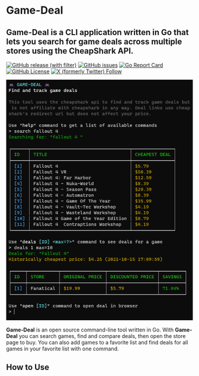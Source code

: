 # Game-Deal

## Game-Deal is a CLI application written in Go that lets you search for game deals across multiple stores using the CheapShark API.

[![GitHub release (with filter)](https://img.shields.io/github/v/release/criticalsession/game-deal)](https://github.com/criticalsession/game-deal/releases)
[![GitHub issues](https://img.shields.io/github/issues/criticalsession/game-deal)](https://github.com/criticalsession/game-deal/issues)
[![Go Report Card](https://goreportcard.com/badge/github.com/criticalsession/game-deal)](https://goreportcard.com/report/github.com/criticalsession/game-deal)
[![GitHub License](https://img.shields.io/github/license/criticalsession/game-deal)](https://github.com/criticalsession/criticalsession/blob/main/LICENSE)
[![X (formerly Twitter) Follow](https://img.shields.io/twitter/follow/criticalsession)](https://twitter.com/criticalsession)

<p align="center">
  <img src="https://github.com/criticalsession/game-deal/blob/main/docs/scrn.png?raw=true" width="608" />
</p>

**Game-Deal** is an open source command-line tool written in Go. With **Game-Deal** you can search games, find and compare 
deals, then open the store page to buy. You can also add games to a favorite list and find deals for all games in your
favorite list with one command.

## How to Use

